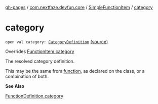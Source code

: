 [gh-pages](../../index.md) / [com.nextfaze.devfun.core](../index.md) / [SimpleFunctionItem](index.md) / [category](./category.md)

# category

`open val category: `[`CategoryDefinition`](../-category-definition/index.md) [(source)](https://github.com/NextFaze/dev-fun/tree/master/devfun-annotations/src/main/java/com/nextfaze/devfun/core/Items.kt#L75)

Overrides [FunctionItem.category](../-function-item/category.md)

The resolved category definition.

This may be the same from [function](function.md), as declared on the class, or a combination of both.

**See Also**

[FunctionDefinition.category](../-function-definition/category.md)

